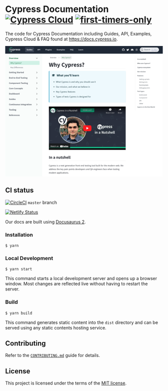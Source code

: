 # Cypress Documentation [![Cypress Cloud](https://img.shields.io/badge/cypress-dashboard-brightgreen.svg)](https://cloud.cypress.io/#/projects/ma3dkn/runs) [![first-timers-only](http://img.shields.io/badge/first--timers--only-friendly-blue.svg)](https://github.com/cypress-io/cypress-documentation/labels/first-timers-only)

The code for Cypress Documentation including Guides, API, Examples, Cypress
Cloud & FAQ found at https://docs.cypress.io.

![Cypress Documentation Preview](/static/img/cypress-docs.png)

## CI status

[![CircleCI](https://circleci.com/gh/cypress-io/cypress-documentation/tree/master.svg?style=svg)](https://circleci.com/gh/cypress-io/cypress-documentation/tree/master)
`master` branch

[![Netlify Status](https://api.netlify.com/api/v1/badges/dbf22ada-b50c-49b0-a933-bf02e87d25d1/deploy-status)](https://app.netlify.com/sites/cypress-docs/deploys)

Our docs are built using [Docusaurus 2](https://docusaurus.io/).

### Installation

```
$ yarn
```

### Local Development

```
$ yarn start
```

This command starts a local development server and opens up a browser window.
Most changes are reflected live without having to restart the server.

### Build

```
$ yarn build
```

This command generates static content into the `dist` directory and can be
served using any static contents hosting service.

## Contributing

Refer to the [`CONTRIBUTING.md`](/CONTRIBUTING.md) guide for details.

## License

This project is licensed under the terms of the [MIT license](/LICENSE.md).
